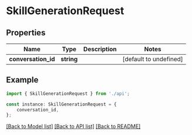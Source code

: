 # SkillGenerationRequest


## Properties

Name | Type | Description | Notes
------------ | ------------- | ------------- | -------------
**conversation_id** | **string** |  | [default to undefined]

## Example

```typescript
import { SkillGenerationRequest } from './api';

const instance: SkillGenerationRequest = {
    conversation_id,
};
```

[[Back to Model list]](../README.md#documentation-for-models) [[Back to API list]](../README.md#documentation-for-api-endpoints) [[Back to README]](../README.md)
